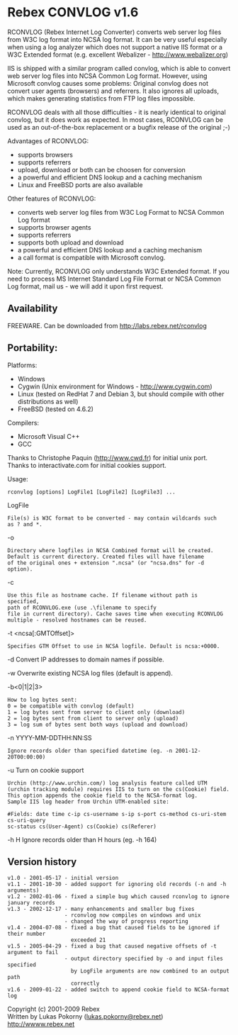 Rebex CONVLOG v1.6
==================

RCONVLOG (Rebex Internet Log Converter) converts web server log files
from W3C log format into NCSA log format. It can be very useful especially
when using a log analyzer which does not support a native IIS format or
a W3C Extended format (e.g. excellent Webalizer - http://www.webalizer.org)

IIS is shipped with a similar program called convlog, which is able to convert
web server log files into NCSA Common Log format. However, using Microsoft
convlog causes some problems: Original convlog does not convert user agents
(browsers) and referrers. It also ignores all uploads, which makes generating
statistics from FTP log files impossible.

RCONVLOG deals with all those difficulties - it is nearly identical to original
convlog, but it does work as expected. In most cases, RCONVLOG can be used as
an out-of-the-box replacement or a bugfix release of the original ;-) 


Advantages of RCONVLOG:
- supports browsers
- supports referrers
- upload, download or both can be choosen for conversion
- a powerful and efficient DNS lookup and a caching mechanism
- Linux and FreeBSD ports are also available

Other features of RCONVLOG:
- converts web server log files from W3C Log Format to NCSA Common Log format
- supports browser agents
- supports referrers
- supports both upload and download
- a powerful and efficient DNS lookup and a caching mechanism
- a call format is compatible with Microsoft convlog.


Note: Currently, RCONVLOG only understands W3C Extended format. If you need
to process MS Internet Standard Log File Format or NCSA Common Log format,
mail us - we will add it upon first request.


Availability
------------

FREEWARE. Can be downloaded from http://labs.rebex.net/rconvlog


Portability:
------------

Platforms:
- Windows
- Cygwin (Unix environment for Windows - http://www.cygwin.com)
- Linux (tested on RedHat 7 and Debian 3, but should compile with other distributions as well)
- FreeBSD (tested on 4.6.2)

Compilers:
- Microsoft Visual C++
- GCC

Thanks to Christophe Paquin (http://www.cwd.fr) for initial unix port.  
Thanks to interactivate.com for initial cookies support.


Usage:

```
rconvlog [options] LogFile1 [LogFile2] [LogFile3] ...
```

LogFile

    File(s) is W3C format to be converted - may contain wildcards such
    as ? and *.

-o <output directory>

    Directory where logfiles in NCSA Combined format will be created.
    Default is current directory. Created files will have filename
    of the original ones + extension ".ncsa" (or "ncsa.dns" for -d option).

-c <hostname cache file>

    Use this file as hostname cache. If filename without path is specified,
    path of RCONVLOG.exe (use .\filename to specify
    file in current directory). Cache saves time when executing RCONVLOG
    multiple - resolved hostnames can be reused.

-t <ncsa[:GMTOffset]>

    Specifies GTM Offset to use in NCSA logfile. Default is ncsa:+0000.

-d  Convert IP addresses to domain names if possible.

-w  Overwrite existing NCSA log files (default is append).
    
-b<0|1|2|3>

    How to log bytes sent:
    0 = be compatible with convlog (default)
    1 = log bytes sent from server to client only (download)
    2 = log bytes sent from client to server only (upload)
    3 = log sum of bytes sent both ways (upload and download)

-n YYYY-MM-DDTHH:NN:SS

    Ignore records older than specified datetime (eg. -n 2001-12-20T00:00:00)

-u  Turn on cookie support

    Urchin (http://www.urchin.com/) log analysis feature called UTM
    (urchin tracking module) requires IIS to turn on the cs(Cookie) field.
    This option appends the cookie field to the NCSA-format log.
    Sample IIS log header from Urchin UTM-enabled site:

    #Fields: date time c-ip cs-username s-ip s-port cs-method cs-uri-stem cs-uri-query
    sc-status cs(User-Agent) cs(Cookie) cs(Referer)

-h H
    Ignore records older than H hours (eg. -h 164)

Version history
---------------

    v1.0 - 2001-05-17 - initial version
    v1.1 - 2001-10-30 - added support for ignoring old records (-n and -h arguments)
    v1.2 - 2002-01-06 - fixed a simple bug which caused rconvlog to ignore january records
    v1.3 - 2002-12-17 - many enhancements and smaller bug fixes
                      - rconvlog now compiles on windows and unix
                      - changed the way of progress reporting
    v1.4 - 2004-07-08 - fixed a bug that caused fields to be ignored if their number
                        exceeded 21
    v1.5 - 2005-04-29 - fixed a bug that caused negative offsets of -t argument to fail
                      - output directory specified by -o and input files specified
                        by LogFile arguments are now combined to an output path
                        correctly
    v1.6 - 2009-01-22 - added switch to append cookie field to NCSA-format log


Copyright (c) 2001-2009 Rebex  
Written by Lukas Pokorny (lukas.pokorny@rebex.net)  
http://wwww.rebex.net
